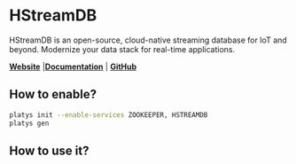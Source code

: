 # HStreamDB

HStreamDB is an open-source, cloud-native streaming database for IoT and beyond. Modernize your data stack for real-time applications. 

**[Website](https://hstream.io/)** |**[Documentation](https://docs.hstream.io/)** | **[GitHub](https://github.com/hstreamdb/hstream)**

## How to enable?

```bash
platys init --enable-services ZOOKEEPER, HSTREAMDB
platys gen
```

## How to use it?

